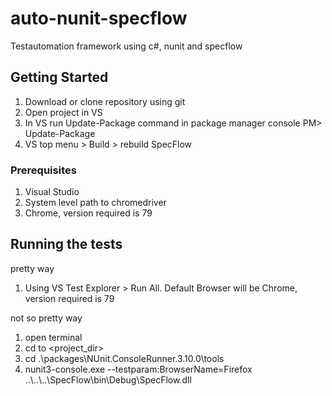 # auto-nunit-specflow

Testautomation framework using c#, nunit and specflow

## Getting Started

1. Download or clone repository using git
2. Open project in VS
3. In VS run Update-Package command in package manager console
 PM> Update-Package
4. VS top menu > Build > rebuild SpecFlow 

### Prerequisites

1. Visual Studio
2. System level path to chromedriver
3. Chrome, version required is 79

## Running the tests

pretty way
1. Using VS Test Explorer > Run All. Default Browser will be Chrome, version required is 79

not so pretty way
1. open terminal 
2. cd to <project_dir>
3. cd .\packages\NUnit.ConsoleRunner.3.10.0\tools
4. nunit3-console.exe --testparam:BrowserName=Firefox ..\\..\\..\\SpecFlow\bin\Debug\SpecFlow.dll
